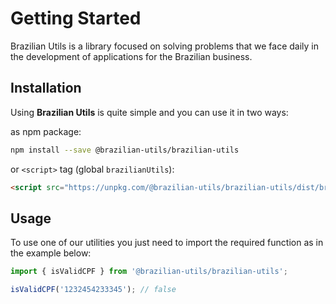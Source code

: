 # Getting Started

Brazilian Utils is a library focused on solving problems that we face daily in the development of applications for the Brazilian business.

## Installation

Using **Brazilian Utils** is quite simple and you can use it in two ways:

as npm package:

```bash
npm install --save @brazilian-utils/brazilian-utils
```

or `<script>` tag (global `brazilianUtils`):

```html
<script src="https://unpkg.com/@brazilian-utils/brazilian-utils/dist/brazilian-utils.cjs.production.min.js"></script>
```

## Usage

To use one of our utilities you just need to import the required function as in the example below:

```javascript
import { isValidCPF } from '@brazilian-utils/brazilian-utils';

isValidCPF('1232454233345'); // false
```
